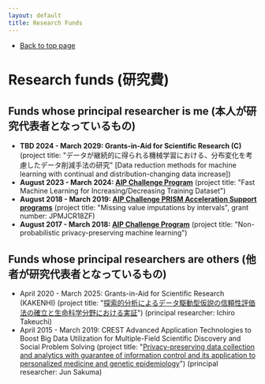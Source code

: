 ```yaml
---
layout: default
title: Research Funds
---
```


-   [Back to top page](../)

# Research funds (研究費)

## Funds whose principal researcher is me (本人が研究代表者となっているもの)

-   **TBD 2024 - March 2029: Grants-in-Aid for Scientific Research (C)** (project title: "データが継続的に得られる機械学習における、分布変化を考慮したデータ削減手法の研究" [Data reduction methods for machine learning with continual and distribution-changing data increase])
-   **August 2023 - March 2024: [AIP Challenge Program](https://www.jst.go.jp/kisoken/aip/program/wakate/challenge/list2023.html)** (project title: "Fast Machine Learning for Increasing/Decreasing Training Dataset")
-   **August 2018 - March 2019: [AIP Challenge PRISM Acceleration Support programs](https://www.jst.go.jp/kisoken/aip/program/wakate/prism/index.html)** (project title: "Missing value imputations by intervals", grant number: JPMJCR18ZF)
-   **August 2017 - March 2018: [AIP Challenge Program](https://www.jst.go.jp/kisoken/aip/program/wakate/challenge/list2017.html)** (project title: "Non-probabilistic privacy-preserving machine learning")

## Funds whose principal researchers are others (他者が研究代表者となっているもの)

-   April 2020 - March 2025: Grants-in-Aid for Scientific Research (KAKENHI) (project title: "[探索的分析によるデータ駆動型仮説の信頼性評価法の確立と生命科学分野における実証](https://kaken.nii.ac.jp/en/grant/KAKENHI-PROJECT-20H00601/)") (principal researcher: Ichiro Takeuchi)
-   April 2015 - March 2019: CREST Advanced Application Technologies to Boost Big Data Utilization for Multiple-Field Scientific Discovery and Social Problem Solving (project title: "[Privacy-preserving data collection and analytics with guarantee of information control and its application to personalized medicine and genetic epidemiology](https://www.jst.go.jp/kisoken/crest/en/project/1111081/13418089.html)") (principal researcher: Jun Sakuma)
